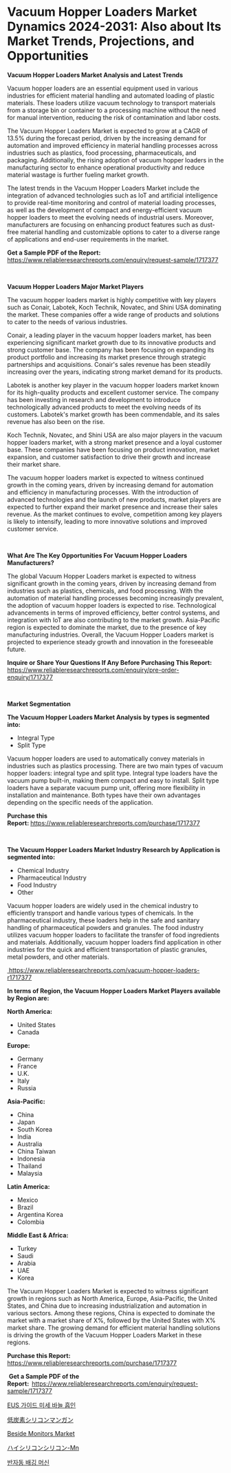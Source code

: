 <p><h1>Vacuum Hopper Loaders Market Dynamics 2024-2031: Also about Its Market Trends, Projections, and Opportunities</h1></p><p><strong>Vacuum Hopper Loaders Market Analysis and Latest Trends</strong></p>
<p><p>Vacuum hopper loaders are an essential equipment used in various industries for efficient material handling and automated loading of plastic materials. These loaders utilize vacuum technology to transport materials from a storage bin or container to a processing machine without the need for manual intervention, reducing the risk of contamination and labor costs.</p><p>The Vacuum Hopper Loaders Market is expected to grow at a CAGR of 13.5% during the forecast period, driven by the increasing demand for automation and improved efficiency in material handling processes across industries such as plastics, food processing, pharmaceuticals, and packaging. Additionally, the rising adoption of vacuum hopper loaders in the manufacturing sector to enhance operational productivity and reduce material wastage is further fueling market growth.</p><p>The latest trends in the Vacuum Hopper Loaders Market include the integration of advanced technologies such as IoT and artificial intelligence to provide real-time monitoring and control of material loading processes, as well as the development of compact and energy-efficient vacuum hopper loaders to meet the evolving needs of industrial users. Moreover, manufacturers are focusing on enhancing product features such as dust-free material handling and customizable options to cater to a diverse range of applications and end-user requirements in the market.</p></p>
<p><strong>Get a Sample PDF of the Report:&nbsp;</strong> <a href="https://www.reliableresearchreports.com/enquiry/request-sample/1717377">https://www.reliableresearchreports.com/enquiry/request-sample/1717377</a></p>
<p>&nbsp;</p>
<p><strong>Vacuum Hopper Loaders Major Market Players</strong></p>
<p><p>The vacuum hopper loaders market is highly competitive with key players such as Conair, Labotek, Koch Technik, Novatec, and Shini USA dominating the market. These companies offer a wide range of products and solutions to cater to the needs of various industries.</p><p>Conair, a leading player in the vacuum hopper loaders market, has been experiencing significant market growth due to its innovative products and strong customer base. The company has been focusing on expanding its product portfolio and increasing its market presence through strategic partnerships and acquisitions. Conair's sales revenue has been steadily increasing over the years, indicating strong market demand for its products.</p><p>Labotek is another key player in the vacuum hopper loaders market known for its high-quality products and excellent customer service. The company has been investing in research and development to introduce technologically advanced products to meet the evolving needs of its customers. Labotek's market growth has been commendable, and its sales revenue has also been on the rise.</p><p>Koch Technik, Novatec, and Shini USA are also major players in the vacuum hopper loaders market, with a strong market presence and a loyal customer base. These companies have been focusing on product innovation, market expansion, and customer satisfaction to drive their growth and increase their market share.</p><p>The vacuum hopper loaders market is expected to witness continued growth in the coming years, driven by increasing demand for automation and efficiency in manufacturing processes. With the introduction of advanced technologies and the launch of new products, market players are expected to further expand their market presence and increase their sales revenue. As the market continues to evolve, competition among key players is likely to intensify, leading to more innovative solutions and improved customer service.</p></p>
<p>&nbsp;</p>
<p><strong>What Are The Key Opportunities For Vacuum Hopper Loaders Manufacturers?</strong></p>
<p><p>The global Vacuum Hopper Loaders market is expected to witness significant growth in the coming years, driven by increasing demand from industries such as plastics, chemicals, and food processing. With the automation of material handling processes becoming increasingly prevalent, the adoption of vacuum hopper loaders is expected to rise. Technological advancements in terms of improved efficiency, better control systems, and integration with IoT are also contributing to the market growth. Asia-Pacific region is expected to dominate the market, due to the presence of key manufacturing industries. Overall, the Vacuum Hopper Loaders market is projected to experience steady growth and innovation in the foreseeable future.</p></p>
<p><strong>Inquire or Share Your Questions If Any Before Purchasing This Report:</strong> <a href="https://www.reliableresearchreports.com/enquiry/pre-order-enquiry/1717377">https://www.reliableresearchreports.com/enquiry/pre-order-enquiry/1717377</a></p>
<p>&nbsp;</p>
<p><strong>Market Segmentation</strong></p>
<p><strong>The Vacuum Hopper Loaders Market Analysis by types is segmented into:</strong></p>
<p><ul><li>Integral Type</li><li>Split Type</li></ul></p>
<p><p>Vacuum hopper loaders are used to automatically convey materials in industries such as plastics processing. There are two main types of vacuum hopper loaders: integral type and split type. Integral type loaders have the vacuum pump built-in, making them compact and easy to install. Split type loaders have a separate vacuum pump unit, offering more flexibility in installation and maintenance. Both types have their own advantages depending on the specific needs of the application.</p></p>
<p><strong>Purchase this Report:&nbsp;</strong><a href="https://www.reliableresearchreports.com/purchase/1717377">https://www.reliableresearchreports.com/purchase/1717377</a></p>
<p>&nbsp;</p>
<p><strong>The Vacuum Hopper Loaders Market Industry Research by Application is segmented into:</strong></p>
<p><ul><li>Chemical Industry</li><li>Pharmaceutical Industry</li><li>Food Industry</li><li>Other</li></ul></p>
<p><p>Vacuum hopper loaders are widely used in the chemical industry to efficiently transport and handle various types of chemicals. In the pharmaceutical industry, these loaders help in the safe and sanitary handling of pharmaceutical powders and granules. The food industry utilizes vacuum hopper loaders to facilitate the transfer of food ingredients and materials. Additionally, vacuum hopper loaders find application in other industries for the quick and efficient transportation of plastic granules, metal powders, and other materials.</p></p>
<p><a href="https://www.reliableresearchreports.com/vacuum-hopper-loaders-r1717377">&nbsp;https://www.reliableresearchreports.com/vacuum-hopper-loaders-r1717377</a></p>
<p><strong>In terms of Region, the Vacuum Hopper Loaders Market Players available by Region are:</strong></p>
<p>
    <p> <strong> North America: </strong>
        <ul>
            <li>United States</li>
            <li>Canada</li>
        </ul>
        </p> 
    <p> <strong> Europe: </strong>
        <ul>
            <li>Germany</li>
            <li>France</li>
            <li>U.K.</li>
            <li>Italy</li>
            <li>Russia</li>
        </ul>
        </p> 
    <p> <strong> Asia-Pacific: </strong>
        <ul>
            <li>China</li>
            <li>Japan</li>
            <li>South Korea</li>
            <li>India</li>
            <li>Australia</li>
            <li>China Taiwan</li>
            <li>Indonesia</li>
            <li>Thailand</li>
            <li>Malaysia</li>
        </ul>
        </p> 
    <p> <strong> Latin America: </strong>
        <ul>
            <li>Mexico</li>
            <li>Brazil</li>
            <li>Argentina Korea</li>
            <li>Colombia</li>
        </ul>
        </p> 
    <p> <strong> Middle East & Africa: </strong>
        <ul>
            <li>Turkey</li>
            <li>Saudi</li>
            <li>Arabia</li>
            <li>UAE</li>
            <li>Korea</li>
        </ul>
    </p>
    </p>
<p><p>The Vacuum Hopper Loaders Market is expected to witness significant growth in regions such as North America, Europe, Asia-Pacific, the United States, and China due to increasing industrialization and automation in various sectors. Among these regions, China is expected to dominate the market with a market share of X%, followed by the United States with X% market share. The growing demand for efficient material handling solutions is driving the growth of the Vacuum Hopper Loaders Market in these regions.</p></p>
<p><strong>Purchase this Report: </strong><a href="https://www.reliableresearchreports.com/purchase/1717377">https://www.reliableresearchreports.com/purchase/1717377</a></p>
<p>&nbsp;<strong>Get a Sample PDF of the Report:&nbsp;&nbsp;</strong><a href="https://www.reliableresearchreports.com/enquiry/request-sample/1717377">https://www.reliableresearchreports.com/enquiry/request-sample/1717377</a></p>
<p><strong></strong></p>
<p><p><a href="https://github.com/naiemislamrayan2/Market-Research-Report-List-1/blob/main/8707281101851.md">EUS 가이드 미세 바늘 흡인</a></p><p><a href="https://github.com/DudleyFerry/Market-Research-Report-List-1/blob/main/1966399107587.md">低炭素シリコンマンガン</a></p><p><a href="https://issuu.com/reportprime-2/docs/beside-monitors-market-size-2030.pptx">Beside Monitors Market</a></p><p><a href="https://github.com/DemarcusKuhlman/Market-Research-Report-List-1/blob/main/8955243107586.md">ハイシリコンシリコン-Mn</a></p><p><a href="https://github.com/RickyMetzDVM/Market-Research-Report-List-1/blob/main/9641850101850.md">반자동 배깅 머신</a></p></p>